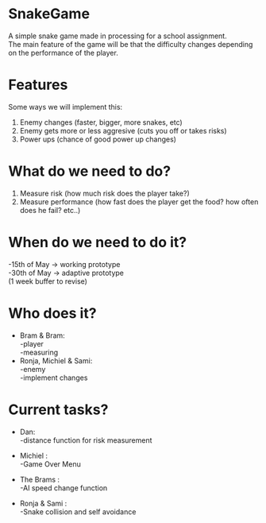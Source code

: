 # SnakeGame
A simple snake game made in processing for a school assignment.</br>
The main feature of the game will be that the difficulty changes depending on the performance of the player.</br>

# Features
Some ways we will implement this:</br>
1. Enemy changes (faster, bigger, more snakes, etc)
2. Enemy gets more or less aggresive (cuts you off or takes risks)
3. Power ups (chance of good power up changes)

# What do we need to do?
1. Measure risk (how much risk does the player take?)
2. Measure performance (how fast does the player get the food? how often does he fail? etc..)

# When do we need to do it?
-15th of May -> working prototype</br>
-30th of May -> adaptive prototype</br>
(1 week buffer to revise)</br>

# Who does it?
- Bram & Bram:</br>
  -player </br>
  -measuring</br>
- Ronja, Michiel & Sami:</br>
  -enemy</br>
  -implement changes</br>

# Current tasks?
- Dan:</br>
  -distance function for risk measurement </br>

- Michiel :</br>
  -Game Over Menu</br>

- The Brams :</br>
  -AI speed change function</br>

- Ronja & Sami :</br>
  -Snake collision and self avoidance</br>